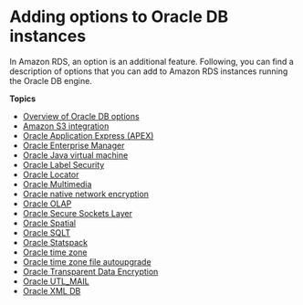 # Adding options to Oracle DB instances<a name="Appendix.Oracle.Options"></a>

In Amazon RDS, an option is an additional feature\. Following, you can find a description of options that you can add to Amazon RDS instances running the Oracle DB engine\.

**Topics**
+ [Overview of Oracle DB options](Appendix.Oracle.Options.overview.md)
+ [Amazon S3 integration](oracle-s3-integration.md)
+ [Oracle Application Express \(APEX\)](Appendix.Oracle.Options.APEX.md)
+ [Oracle Enterprise Manager](Oracle.Options.OEM.md)
+ [Oracle Java virtual machine](oracle-options-java.md)
+ [Oracle Label Security](Oracle.Options.OLS.md)
+ [Oracle Locator](Oracle.Options.Locator.md)
+ [Oracle Multimedia](Oracle.Options.Multimedia.md)
+ [Oracle native network encryption](Appendix.Oracle.Options.NetworkEncryption.md)
+ [Oracle OLAP](Oracle.Options.OLAP.md)
+ [Oracle Secure Sockets Layer](Appendix.Oracle.Options.SSL.md)
+ [Oracle Spatial](Oracle.Options.Spatial.md)
+ [Oracle SQLT](Oracle.Options.SQLT.md)
+ [Oracle Statspack](Appendix.Oracle.Options.Statspack.md)
+ [Oracle time zone](Appendix.Oracle.Options.Timezone.md)
+ [Oracle time zone file autoupgrade](Appendix.Oracle.Options.Timezone-file-autoupgrade.md)
+ [Oracle Transparent Data Encryption](Appendix.Oracle.Options.AdvSecurity.md)
+ [Oracle UTL\_MAIL](Oracle.Options.UTLMAIL.md)
+ [Oracle XML DB](Appendix.Oracle.Options.XMLDB.md)
